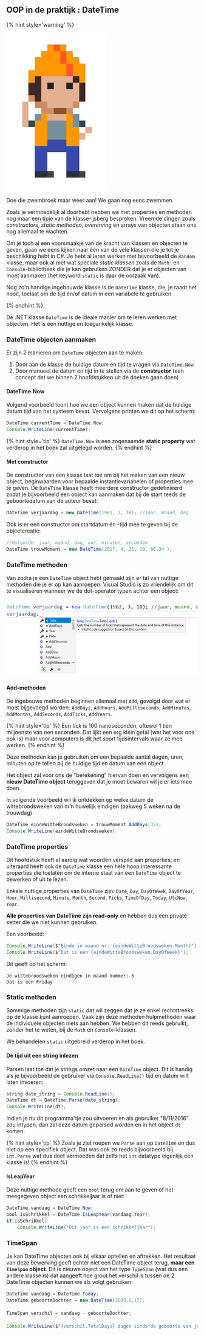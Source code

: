 <!---{sample: true}--->
## OOP in de praktijk : DateTime

<!---NOBOOKSTART--->
{% hint style='warning' %}
<!---NOBOOKEND--->
<!---{aside}--->
<!--- {float:right, width:50%} --->
![](../assets/attention.png)

Doe die zwembroek maar weer aan! We gaan nog eens zwemmen. 

Zoals je vermoedelijk al doorhebt hebben we met properties en methoden nog maar een tipje van de klasse-ijsberg besproken. Vreemde dingen zoals *constructors*, *static methoden*, *overerving* en arrays van objecten staan ons nog allemaal te wachten. 

Om je toch al een voorsmaakje van de kracht van klassen en objecten te geven, gaan we eens kijken naar één van de vele klassen die je tot je beschikking hebt in C#. Je hebt al leren werken met bijvoorbeeld de ``Random`` klasse, maar ook al met wat speciale *static klassen* zoals de ``Math``- en ``Console``-bibliotheek die je kan gebruiken ZONDER dat je er objecten van moet aanmaken (het keyword ``static`` is daar de oorzaak van).

Nog zo'n handige ingebouwde klasse is de ``DateTime`` klasse, die, je raadt het nooit, toelaat om de tijd en/of datum in een variabele te gebruiken.
<!---{/aside}--->
<!---NOBOOKSTART--->
{% endhint %}
<!---NOBOOKEND--->


De .NET klasse ``DateTime`` is de ideale manier om te leren werken met objecten. Het is een nuttige en toegankelijk klasse.

### DateTime objecten aanmaken

Er zijn 2 manieren om ``DateTime`` objecten aan te maken:

1. Door aan de klasse de huidige datum en tijd te vragen via ``DateTime.Now``. 
2. Door manueel de datum en tijd in te stellen via de **constructor** (een concept dat we binnen 2 hoofdstukken uit de doeken gaan doen)

#### DateTime.Now

Volgend voorbeeld toont hoe we een object kunnen maken dat de huidige datum tijd van het systeem bevat. Vervolgens printen we dit op het scherm:

```java
DateTime currentTime = DateTime.Now;
Console.WriteLine(currentTime);
```

{% hint style='tip' %}
``DateTime.Now`` is een zogenaamde **static property** wat verderop in het boek zal uitgelegd worden. 
{% endhint %}

#### Met constructor

De constructor van een klasse laat toe om bij het maken van een nieuw object, beginwaarden voor bepaalde instantievariabelen of properties mee te geven. De ``DateTime`` klasse heeft meerdere constructor gedefiniëerd zodat je bijvoorbeeld een object kan aanmaken dat bij de start reeds de geboortedatum van de auteur bevat:



```java
DateTime verjaardag = new DateTime(1981, 3, 18); //jaar, maand, dag
```

Ook is er een constructor om startdatum én -tijd mee te geven bij de objectcreatie:

```java
//Volgorde: jaar, maand, dag, uur, minuten, seconden
DateTime trouwMoment = new DateTime(2017, 4, 21, 10, 00,34 ); 
```

### DateTime methoden

Van zodra je een ``DateTime`` object hebt gemaakt zijn er tal van nuttige methoden die je er op kan aanroepen. Visual Studio is zo vriendelijk om dit te visualiseren wanneer we de dot-operator typen achter een object:

![Iedere kubus stelt een methode voor. Iedere engelse sleutel een property.](../assets/6_klassen/datemethods.png)


#### Add-methoden

De ingebouwe methoden beginnen allemaal met ``Add``, gevolgd door wat er moet bijgevoegd worden: ``AddDays``, ``AddHours``, ``AddMilliseconds``, ``AddMinutes``, ``AddMonths``, ``AddSeconds``, ``AddTicks``, ``AddYears``.

{% hint style='tip' %}
Een *tick* is 100 nanoseconden, oftewel 1 tien miljoenste van een seconden.  Dat lijkt een erg klein getal (wat het voor ons ook is) maar voor computers is dit het soort tijdsintervals waar ze mee werken.
{% endhint %}

Deze methoden kan je gebruiken om een bepaalde aantal dagen, uren, minuten op te tellen bij de huidige tijd en datum van een object.

Het object zal voor ons de "berekening" hiervan doen en vervolgens een **nieuw DateTime object** teruggeven dat je moet bewaren wil je er iets mee doen.

In volgende voorbeeld wil ik ontdekken op welke datum de wittebroodsweken van m'n huwelijk eindigen (pakweg 5 weken na de trouwdag)

```java
DateTime eindeWitteBroodsweken = trouwMoment.AddDays(35);
Console.WriteLine(eindeWitteBroodsweken)
```

### DateTime properties

Dit hoofdstuk heeft al aardig wat woorden verspild aan properties, en uiteraard heeft ook de ``DateTime`` klasse een hele hoop interessante properties die toelaten om de interne staat van een ``DateTime`` object te bewerken of uit te lezen.

Enkele nuttige properties van ``DateTime`` zijn: ``Date``, ``Day``, ``DayOfWeek``, ``DayOfYear``, ``Hour``, ``Millisecond``, ``Minute``, ``Month``, ``Second``, ``Ticks``, ``TimeOfDay``, ``Today``, ``UtcNow``, ``Year``.


**Alle properties van DateTime zijn read-only** en hebben dus  een private setter die we niet kunnen gebruiken.

Een voorbeeld:

```java
Console.WriteLine($"Einde in maand nr: {eindeWitteBroodsweken.Month}");
Console.WriteLine($"Dat is een {eindeWitteBroodsweken.DayOfWeek}");
```

Dit geeft op het scherm: 

```text
Je wittebroodsweken eindigen in maand nummer: 5
Dat is een Friday
```

### Static methoden

Sommige methoden zijn ``static`` dat wil zeggen dat je ze enkel rechtstreeks op de klasse kunt aanroepen. Vaak zijn deze methoden hulpmethoden waar de individuele objecten niets aan hebben. We hebben dit reeds gebruikt, zonder het te weten, bij de ``Math`` en ``Console``-klassen. 

We behandelen ``static`` uitgebreid verderop in het boek.


#### De tijd uit een string inlezen

Parsen laat toe dat je strings omzet naar een ``DateTime`` object. Dit is handig als je bijvoorbeeld de gebruiker via ``Console.ReadLine()`` tijd en datum wilt laten invoeren:

```java
string date_string = Console.ReadLine(); 
DateTime dt = DateTime.Parse(date_string);
Console.WriteLine(dt);
```

Indien je nu dit programma'tje zou uitvoeren en als gebruiker "8/11/2016" zou intypen, dan zal deze datum geparsed worden en in het object ``dt`` komen.

{% hint style='tip' %}
Zoals je ziet roepen we ``Parse`` aan op ``DateTime`` en dus niet op een specifiek object. Dat was ook zo reeds bijvoorbeeld bij ``int.Parse`` wat dus doet vermoeden dat zelfs het ``int`` datatype eigenlijk een klasse is!
{% endhint %}

#### IsLeapYear

Deze nuttige methode geeft een ``bool`` terug om aan te geven of het meegegeven object een schrikkeljaar is of niet:

```java
DateTime vandaag = DateTime.Now;
bool isSchrikkel = DateTime.IsLeapYear(vandaag.Year);
if(isSchrikkel)
    Console.WriteLine("Dit jaar is een schrikkeljaar");
```

### TimeSpan 

Je kan DateTime objecten ook bij elkaar optellen en aftrekken. Het resultaat van deze bewerking geeft echter niet een DateTime object terug, **maar een ``TimeSpan`` object**. Dit is nieuwe object van het type ``TypeSpan`` (wat dus een andere klasse is) dat aangeeft hoe groot het verschil is tussen de 2 DateTime objecten kunnen we als volgt gebruiken:

```java
DateTime vandaag = DateTime.Today;
DateTime geboorteDochter = new DateTime(2009,6,17);

TimeSpan verschil = vandaag - geboorteDochter;

Console.WriteLine($"{verschil.TotalDays} dagen sinds de geboorte van je dochter.");
```

<!---{sample: false}--->